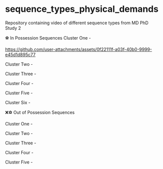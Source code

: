 # sequence_types_physical_demands
Repository containing video of different sequence types from MD PhD Study 2

⚽ In Possession Sequences
Cluster One - 

https://github.com/user-attachments/assets/0f22111f-a03f-40b0-9999-e45d1d895c77

Cluster Two - 

Cluster Three - 

Cluster Four - 

Cluster Five -

Cluster Six -



❌⚽ Out of Possession Sequences 

Cluster One -

Cluster Two - 

Cluster Three - 

Cluster Four -

Cluster Five - 
